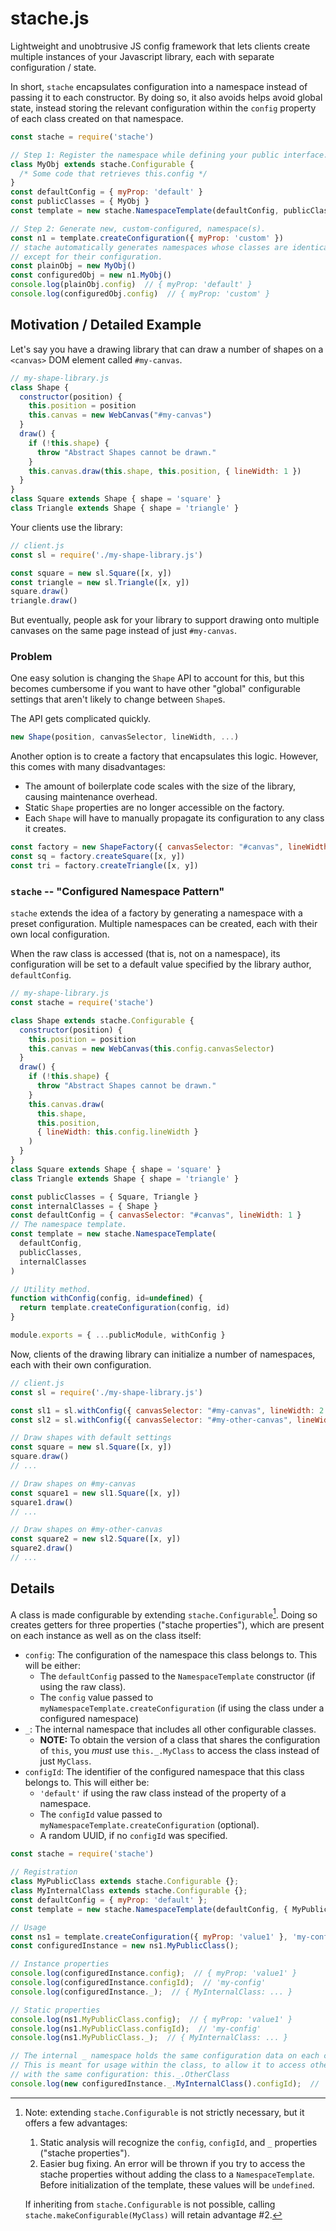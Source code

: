 # stache.js

Lightweight and unobtrusive JS config framework that lets clients create multiple instances of your Javascript library, each with separate configuration / state.

In short, `stache` encapsulates configuration into a namespace instead of passing it to each constructor. By doing so, it also avoids helps avoid global state, instead storing the relevant configuration within the `config` property of each class created on that namespace.
```js
const stache = require('stache')

// Step 1: Register the namespace while defining your public interface.
class MyObj extends stache.Configurable {
  /* Some code that retrieves this.config */
}
const defaultConfig = { myProp: 'default' }
const publicClasses = { MyObj }
const template = new stache.NamespaceTemplate(defaultConfig, publicClasses)

// Step 2: Generate new, custom-configured, namespace(s).
const n1 = template.createConfiguration({ myProp: 'custom' })
// stache automatically generates namespaces whose classes are identical
// except for their configuration.
const plainObj = new MyObj()
const configuredObj = new n1.MyObj()
console.log(plainObj.config)  // { myProp: 'default' }
console.log(configuredObj.config)  // { myProp: 'custom' }
```

## Motivation / Detailed Example

Let's say you have a drawing library that can draw a number of shapes on a `<canvas>` DOM element called `#my-canvas`.
```js
// my-shape-library.js
class Shape {
  constructor(position) {
    this.position = position
    this.canvas = new WebCanvas("#my-canvas")
  }
  draw() {
    if (!this.shape) {
      throw "Abstract Shapes cannot be drawn."
    }
    this.canvas.draw(this.shape, this.position, { lineWidth: 1 })
  }
}
class Square extends Shape { shape = 'square' }
class Triangle extends Shape { shape = 'triangle' }
```
Your clients use the library:
```js
// client.js
const sl = require('./my-shape-library.js')

const square = new sl.Square([x, y])
const triangle = new sl.Triangle([x, y])
square.draw()
triangle.draw()
```
But eventually, people ask for your library to support drawing onto multiple canvases on the same page instead of just `#my-canvas`.

### Problem

One easy solution is changing the `Shape` API to account for this, but this becomes cumbersome if you want to have other "global" configurable settings that aren't likely to change between `Shape`s.

The API gets complicated quickly.
```js
new Shape(position, canvasSelector, lineWidth, ...)
```

Another option is to create a factory that encapsulates this logic. However, this comes with many disadvantages:
- The amount of boilerplate code scales with the size of the library, causing maintenance overhead.
- Static `Shape` properties are no longer accessible on the factory.
- Each `Shape` will have to manually propagate its configuration to any class it creates.

```js
const factory = new ShapeFactory({ canvasSelector: "#canvas", lineWidth: 1 })
const sq = factory.createSquare([x, y])
const tri = factory.createTriangle([x, y])
```

### `stache` -- "Configured Namespace Pattern"

`stache` extends the idea of a factory by generating a namespace with a preset configuration. Multiple namespaces can be created, each with their own local configuration.

When the raw class is accessed (that is, not on a namespace), its configuration will be set to a default value specified by the library author, `defaultConfig`.

```js
// my-shape-library.js
const stache = require('stache')

class Shape extends stache.Configurable {
  constructor(position) {
    this.position = position
    this.canvas = new WebCanvas(this.config.canvasSelector)
  }
  draw() {
    if (!this.shape) {
      throw "Abstract Shapes cannot be drawn."
    }
    this.canvas.draw(
      this.shape,
      this.position,
      { lineWidth: this.config.lineWidth }
    )
  }
}
class Square extends Shape { shape = 'square' }
class Triangle extends Shape { shape = 'triangle' }

const publicClasses = { Square, Triangle }
const internalClasses = { Shape }
const defaultConfig = { canvasSelector: "#canvas", lineWidth: 1 }
// The namespace template.
const template = new stache.NamespaceTemplate(
  defaultConfig,
  publicClasses,
  internalClasses
)

// Utility method.
function withConfig(config, id=undefined) {
  return template.createConfiguration(config, id)
}

module.exports = { ...publicModule, withConfig }
```
Now, clients of the drawing library can initialize a number of namespaces, each with their own configuration.
```js
// client.js
const sl = require('./my-shape-library.js')

const sl1 = sl.withConfig({ canvasSelector: "#my-canvas", lineWidth: 2 })
const sl2 = sl.withConfig({ canvasSelector: "#my-other-canvas", lineWidth: 0 })

// Draw shapes with default settings
const square = new sl.Square([x, y])
square.draw()
// ...

// Draw shapes on #my-canvas
const square1 = new sl1.Square([x, y])
square1.draw()
// ...

// Draw shapes on #my-other-canvas
const square2 = new sl2.Square([x, y])
square2.draw()
// ...
```

## Details
A class is made configurable by extending `stache.Configurable`[^1]. Doing so creates getters for three properties ("stache properties"), which are present on each instance as well as on the class itself:
- `config`: The configuration of the namespace this class belongs to. This will be either:
  - The `defaultConfig` passed to the `NamespaceTemplate` constructor (if using the raw class).
  - The `config` value passed to `myNamespaceTemplate.createConfiguration` (if using the class under a configured namespace)
- `_`: The internal namespace that includes all other configurable classes.
  - **NOTE:** To obtain the version of a class that shares the configuration of `this`, you *must* use `this._.MyClass` to access the class instead of just `MyClass`.
- `configId`: The identifier of the configured namespace that this class belongs to. This will either be:
  - `'default'` if using the raw class instead of the property of a namespace.
  - The `configId` value passed to `myNamespaceTemplate.createConfiguration` (optional).
  - A random UUID, if no `configId` was specified.


```js
const stache = require('stache')

// Registration
class MyPublicClass extends stache.Configurable {};
class MyInternalClass extends stache.Configurable {};
const defaultConfig = { myProp: 'default' };
const template = new stache.NamespaceTemplate(defaultConfig, { MyPublicClass }, { MyInternalClass });

// Usage
const ns1 = template.createConfiguration({ myProp: 'value1' }, 'my-config');
const configuredInstance = new ns1.MyPublicClass();

// Instance properties
console.log(configuredInstance.config);  // { myProp: 'value1' }
console.log(configuredInstance.configId);  // 'my-config'
console.log(configuredInstance._);  // { MyInternalClass: ... }

// Static properties
console.log(ns1.MyPublicClass.config);  // { myProp: 'value1' }
console.log(ns1.MyPublicClass.configId);  // 'my-config'
console.log(ns1.MyPublicClass._);  // { MyInternalClass: ... }

// The internal _ namespace holds the same configuration data on each class.
// This is meant for usage within the class, to allow it to access other classes
// with the same configuration: this._.OtherClass
console.log(new configuredInstance._.MyInternalClass().configId);  // 'my-config'
```

[^1]: Note: extending `stache.Configurable` is not strictly necessary, but it offers a few advantages:
    1. Static analysis will recognize the `config`, `configId`, and `_` properties ("stache properties").
    2. Easier bug fixing. An error will be thrown if you try to access the stache properties without adding the class to a `NamespaceTemplate`. Before initialization of the template, these values will be `undefined`.
    
    If inheriting from `stache.Configurable` is not possible, calling `stache.makeConfigurable(MyClass)` will retain advantage #2.